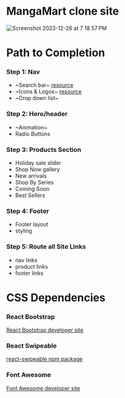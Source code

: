 # MangaMart clone site

![Screenshot 2023-12-26 at 7 18 57 PM](https://github.com/TVW96/Manga_Store/assets/103076891/8ffc50c4-4296-4c4e-af52-6aa3324338f2)


# Path to Completion
### **Step 1: Nav**
- ~Search bar~ 	[resource](https://plainenglish.io/blog/how-to-implement-a-search-bar-in-react-js)  
- ~Icons & Logos~ [resource](https://ej2.syncfusion.com/react/documentation/drop-down-button/icons)  
- ~Drop down list~ 
  
### **Step 2: Hero/header**
- ~Animation~
- Radio Buttons
  
### **Step 3: Products Section**
- Holiday sale slider
- Shop Now gallery
- New arrivals
- Shop By Series
- Coming Soon
- Best Sellers

### **Step 4: Footer**
- Footer layout
- styling

### **Step 5: Route all Site Links**
- nav links
- product links
- footer links

# CSS Dependencies
### React Bootstrap

[React Bootstrap developer site](https://react-bootstrap.netlify.app/) 

### React Swipeable 

[react-swipeable npm package](https://www.npmjs.com/package/react-swipeable) 

### Font Awesome

[Font Awesome developer site](https://fontawesome.com/) 
